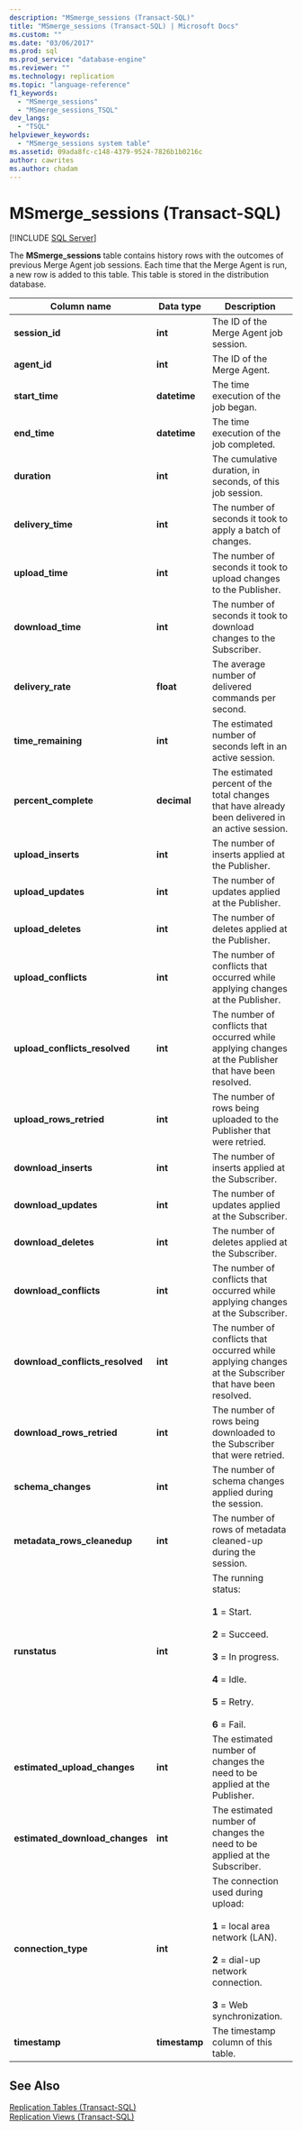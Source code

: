 ```yaml
---
description: "MSmerge_sessions (Transact-SQL)"
title: "MSmerge_sessions (Transact-SQL) | Microsoft Docs"
ms.custom: ""
ms.date: "03/06/2017"
ms.prod: sql
ms.prod_service: "database-engine"
ms.reviewer: ""
ms.technology: replication
ms.topic: "language-reference"
f1_keywords: 
  - "MSmerge_sessions"
  - "MSmerge_sessions_TSQL"
dev_langs: 
  - "TSQL"
helpviewer_keywords: 
  - "MSmerge_sessions system table"
ms.assetid: 09ada8fc-c148-4379-9524-7826b1b0216c
author: cawrites
ms.author: chadam
---
```

# MSmerge_sessions (Transact-SQL)
[!INCLUDE [SQL Server](../../includes/applies-to-version/sqlserver.md)]

  The **MSmerge_sessions** table contains history rows with the outcomes of previous Merge Agent job sessions. Each time that the Merge Agent is run, a new row is added to this table. This table is stored in the distribution database.  
  
|Column name|Data type|Description|  
|-----------------|---------------|-----------------|  
|**session_id**|**int**|The ID of the Merge Agent job session.|  
|**agent_id**|**int**|The ID of the Merge Agent.|  
|**start_time**|**datetime**|The time execution of the job began.|  
|**end_time**|**datetime**|The time execution of the job completed.|  
|**duration**|**int**|The cumulative duration, in seconds, of this job session.|  
|**delivery_time**|**int**|The number of seconds it took to apply a batch of changes.|  
|**upload_time**|**int**|The number of seconds it took to upload changes to the Publisher.|  
|**download_time**|**int**|The number of seconds it took to download changes to the Subscriber.|  
|**delivery_rate**|**float**|The average number of delivered commands per second.|  
|**time_remaining**|**int**|The estimated number of seconds left in an active session.|  
|**percent_complete**|**decimal**|The estimated percent of the total changes that have already been delivered in an active session.|  
|**upload_inserts**|**int**|The number of inserts applied at the Publisher.|  
|**upload_updates**|**int**|The number of updates applied at the Publisher.|  
|**upload_deletes**|**int**|The number of deletes applied at the Publisher.|  
|**upload_conflicts**|**int**|The number of conflicts that occurred while applying changes at the Publisher.|  
|**upload_conflicts_resolved**|**int**|The number of conflicts that occurred while applying changes at the Publisher that have been resolved.|  
|**upload_rows_retried**|**int**|The number of rows being uploaded to the Publisher that were retried.|  
|**download_inserts**|**int**|The number of inserts applied at the Subscriber.|  
|**download_updates**|**int**|The number of updates applied at the Subscriber.|  
|**download_deletes**|**int**|The number of deletes applied at the Subscriber.|  
|**download_conflicts**|**int**|The number of conflicts that occurred while applying changes at the Subscriber.|  
|**download_conflicts_resolved**|**int**|The number of conflicts that occurred while applying changes at the Subscriber that have been resolved.|  
|**download_rows_retried**|**int**|The number of rows being downloaded to the Subscriber that were retried.|  
|**schema_changes**|**int**|The number of schema changes applied during the session.|  
|**metadata_rows_cleanedup**|**int**|The number of rows of metadata cleaned-up during the session.|  
|**runstatus**|**int**|The running status:<br /><br /> **1** = Start.<br /><br /> **2** = Succeed.<br /><br /> **3** = In progress.<br /><br /> **4** = Idle.<br /><br /> **5** = Retry.<br /><br /> **6** = Fail.|  
|**estimated_upload_changes**|**int**|The estimated number of changes the need to be applied at the Publisher.|  
|**estimated_download_changes**|**int**|The estimated number of changes the need to be applied at the Subscriber.|  
|**connection_type**|**int**|The connection used during upload:<br /><br /> **1** = local area network (LAN).<br /><br /> **2** = dial-up network connection.<br /><br /> **3** = Web synchronization.|  
|**timestamp**|**timestamp**|The timestamp column of this table.|  
  
## See Also  
 [Replication Tables &#40;Transact-SQL&#41;](../../relational-databases/system-tables/replication-tables-transact-sql.md)   
 [Replication Views &#40;Transact-SQL&#41;](../../relational-databases/system-views/replication-views-transact-sql.md)  
  
  
